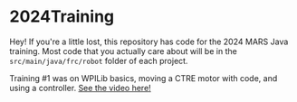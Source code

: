 # 2024Training
Hey! If you're a little lost, this repository has code for the 2024 MARS Java training. Most code that you actually care about will be in the `src/main/java/frc/robot` folder of each project.

Training #1 was on WPILib basics, moving a CTRE motor with code, and using a controller. [See the video here!](https://youtu.be/FuBPe1_EJSs)
